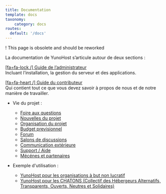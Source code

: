 ```yaml
---
title: Documentation
template: docs
taxonomy:
    category: docs
routes:
  default: '/docs'
---
```


! This page is obsolete and should be reworked

La documentation de YunoHost s’articule autour de deux sections :

[[fa=fa-lock /] Guide de l’administrateur](/administrate?classes=btn,btn-lg,btn-primary)  
Incluant l’installation, la gestion du serveur et des applications.

[[fa=fa-heart /] Guide du contributeur](/contribute?classes=btn,btn-lg,btn-error)  
Qui contient tout ce que vous devez savoir à propos de nous et de notre manière de travailler.

* Vie du projet :
   * [Foire aux questions](/faq)
   * [Nouvelles du projet](/news)
   * [Organisation du projet](/project_organization)
   * [Budget previsionnel](/project_budget)
   * [Forum](https://forum.yunohost.org)
   * [Salons de discussions](/chat_rooms)
   * [Communication extérieure](/communication)
   * [Support / Aide](/help)
   * [Mécénes et partenaires](/sponsors_partners_fr)

* Exemple d'utilisation :
   * [YunoHost pour les organisations à but non lucratif](/use_case_non-profit_organisations)
   * [YunoHost pour les CHATONS (Collectif des Hébergeurs Alternatifs, Transparents, Ouverts, Neutres et Solidaires)](https://wiki.chatons.org/doku.php/yunohost)
